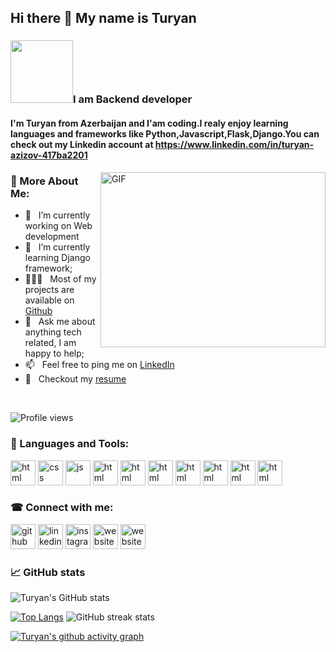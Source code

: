 ## Hi there 👋 My name is Turyan

### <img src="https://text.media.giphy.com/v1/media/giphy.webp?token=eyJhbGciOiJIUzI1NiIsInR5cCI6IkpXVCJ9.eyJrZXkiOiJwcm9kLTIwMjAtMDQtMjIiLCJzdHlsZSI6InN1cGVyIiwidGV4dCI6IkhpIiwiaWF0IjoxNjQzMjkxOTg1fQ.LQuxQiVy5_y6pK3tSEO6ZWtSGjLU79AvlEsJFVyavq4&cid=3eb8bcd330eebe1dc6833b12f7449a1cbfab491441de8708&dynamic_style=super&rid=giphy.webp&ct=t" width="100px"/>I am Backend developer

#### I'm Turyan from Azerbaijan and I'am coding.I realy enjoy learning languages and frameworks like Python,Javascript,Flask,Django.You can check out my Linkedin account at https://www.linkedin.com/in/turyan-azizov-417ba2201

<img align="right" alt="GIF" src="https://media.giphy.com/media/iIqmM5tTjmpOB9mpbn/giphy.gif" width="360px" height="280px"/>

### 🧐 More About Me:

- 🔭 &nbsp; I’m currently working on Web development
- 🌱 &nbsp; I’m currently learning Django framework; 
- 👨🏻‍💻 &nbsp; Most of my projects are available on [Github](https://github.com/turyanazizov?tab=repositories)
- 💬 &nbsp; Ask me about anything tech related, I am happy to help;
- 📫 &nbsp; Feel free to ping me on [LinkedIn](https://www.linkedin.com/in/rahul-jha98/)
- 📝 &nbsp; Checkout my [resume](https://drive.google.com/file/d/1UCDrX_cXNuaoUvnPLyNZAQCQG293sHXg/view?usp=sharing)

<br>

![Profile views](https://gpvc.arturio.dev/turyanazizov)

### 🔨 Languages and Tools:
[<img src='https://www.svgrepo.com/show/349402/html5.svg' alt='html' height='40'>](https://github.com/turyanazizov) [<img src='https://www.svgrepo.com/show/349330/css3.svg' alt='css' height='40'>](https://github.com/turyanazizov) [<img src='https://www.svgrepo.com/show/353925/javascript.svg' alt='js' height='40'>](https://github.com/turyanazizov)  [<img src='https://raw.githubusercontent.com/rahulbanerjee26/githubAboutMeGenerator/main/icons/flask.svg' alt='html' height='40'>](https://github.com/turyanazizov) [<img src='https://raw.githubusercontent.com/rahulbanerjee26/githubAboutMeGenerator/main/icons/django.svg' alt='html' height='40'>](https://github.com/turyanazizov) [<img src='https://raw.githubusercontent.com/rahulbanerjee26/githubAboutMeGenerator/main/icons/python.svg' alt='html' height='40'>](https://github.com/turyanazizov)
 [<img src='https://raw.githubusercontent.com/rahulbanerjee26/githubAboutMeGenerator/main/icons/heroku.svg' alt='html' height='40'>](https://github.com/turyanazizov) [<img src='https://raw.githubusercontent.com/rahulbanerjee26/githubAboutMeGenerator/main/icons/sqlite.svg' alt='html' height='40'>](https://github.com/turyanazizov) [<img src='https://raw.githubusercontent.com/rahulbanerjee26/githubAboutMeGenerator/main/icons/bootstrap.svg' alt='html' height='40'>](https://github.com/turyanazizov) [<img src='https://raw.githubusercontent.com/rahulbanerjee26/githubAboutMeGenerator/main/icons/github.svg' alt='html' height='40'>](https://github.com/turyanazizov) 
<br>
### ☎ Connect with me: 
[<img src='https://www.svgrepo.com/show/341847/github.svg' alt='github' height='40'>](https://github.com/turyanazizov)  [<img src='https://www.svgrepo.com/show/75820/linkedin.svg' alt='linkedin' height='40'>](https://www.linkedin.com/in/turyan-azizov-417ba2201/)  [<img src='https://www.svgrepo.com/show/111199/instagram.svg' alt='instagram' height='40'>](https://www.instagram.com/_azizov13_/)  [<img src='https://www.svgrepo.com/show/105364/website.svg' alt='website' height='40'>](https://ta-portfoliooo.herokuapp.com/)  [<img src='https://www.svgrepo.com/show/217789/whatsapp.svg' alt='website' height='40'>](https://ta-portfoliooo.herokuapp.com/)
<br>
### 📈 GitHub stats
![Turyan's GitHub stats](https://github-readme-stats.vercel.app/api?username=turyanazizov&theme=dark&show_icons=true)

[![Top Langs](https://github-readme-stats.vercel.app/api/top-langs/?username=turyanazizov&theme=dark&show_icons=true)](https://github.com/turyanazizov/github-readme-stats) ![GitHub streak stats](https://github-readme-streak-stats.herokuapp.com/?user=turyanazizov&theme=dark&show_icons=true)  

[![Turyan's github activity graph](https://activity-graph.herokuapp.com/graph?username=turyanazizov&theme=xcode)](https://github.com/turyanazizov/github-readme-activity-graph)
  
